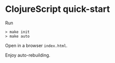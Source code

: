 # ClojureScript quick-start

Run
```
> make init
> make auto
```

Open in a browser `index.html`.

Enjoy auto-rebuilding.
